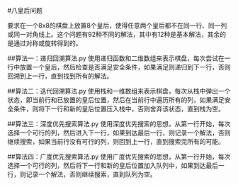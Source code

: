 #八皇后问题

要求在一个8x8的棋盘上放置8个皇后，使得任意两个皇后都不在同一行、同一列或同一对角线上。这个问题有92种不同的解法，其中有12种是基本解法，其余的是通过对称或旋转得到的。

##算法一：递归回溯算法.py
使用递归函数和二维数组来表示棋盘，每次尝试在一行中放置一个皇后，然后检查是否满足安全条件，如果满足则递归到下一行，否则回溯到上一行，直到找到所有的解法。

##算法二：迭代回溯算法.py
使用栈和一维数组来表示棋盘，每次从栈中弹出一个状态，即当前行和已放置的皇后位置，然后在当前行中遍历所有的列，如果满足安全条件，则将下一行和新的皇后位置压入栈中，否则舍弃该状态，直到栈为空。


##算法三：深度优先搜索算法.py
使用深度优先搜索的思想，从第一行开始，每次选择一个可行的列，然后进入下一行，如果到达最后一行，则记录一个解法，否则继续搜索，如果当前行没有可行的列，则回到上一行，直到搜索完所有的可能。

##算法四：广度优先搜索算法.py
使用广度优先搜索的思想，从第一行开始，每次选择一个可行的列，然后将下一行和新的皇后位置加入队列中，如果到达最后一行，则记录一个解法，否则继续搜索，直到队列为空。


